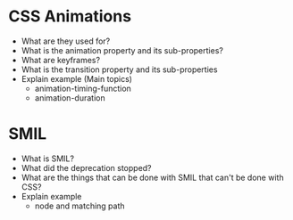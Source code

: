 # CSS Animations
- What are they used for?
- What is the animation property and its sub-properties?
- What are keyframes?
- What is the transition property and its sub-properties
- Explain example (Main topics)
  - animation-timing-function
  - animation-duration

# SMIL
- What is SMIL?
- What did the deprecation stopped?
- What are the things that can be done with SMIL that can't be done with CSS?
- Explain example
  - <animate/> node and matching path

